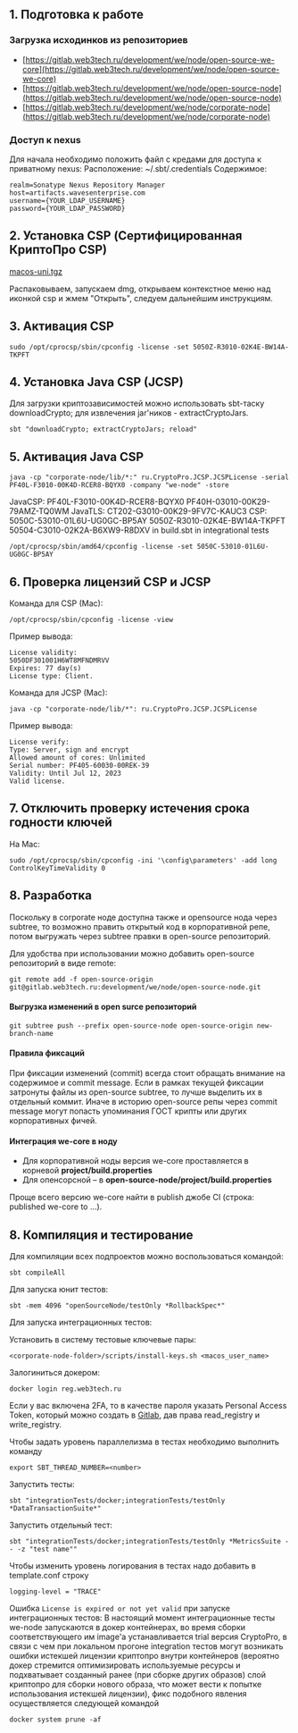 ## 1. Подготовка к работе

### Загрузка исходинков из репозиториев

- [https://gitlab.web3tech.ru/development/we/node/open-source-we-core](https://gitlab.web3tech.ru/development/we/node/open-source-we-core)
- [https://gitlab.web3tech.ru/development/we/node/open-source-node](https://gitlab.web3tech.ru/development/we/node/open-source-node)
- [https://gitlab.web3tech.ru/development/we/node/corporate-node](https://gitlab.web3tech.ru/development/we/node/corporate-node)

### Доступ к nexus

Для начала необходимо положить файл с кредами для доступа к приватному nexus:
Расположение: ~/.sbt/.credentials
Содержимое:
```
realm=Sonatype Nexus Repository Manager
host=artifacts.wavesenterprise.com
username={YOUR_LDAP_USERNAME}
password={YOUR_LDAP_PASSWORD}
```

## 2. Установка CSP (Сертифицированная КриптоПро CSP)

[macos-uni.tgz](https://cryptopro.ru/sites/default/files/private/csp/50/12900/macos-uni.tgz)

Распаковываем, запускаем dmg, открываем контекстное меню над иконкой csp и жмем "Открыть", следуем дальнейшим инструкциям.

## 3. Активация CSP
```
sudo /opt/cprocsp/sbin/cpconfig -license -set 5050Z-R3010-02K4E-BW14A-TKPFT
```

## 4. Установка Java CSP (JCSP)

Для загрузки криптозависимостей можно использовать sbt-таску downloadCrypto; для извлечения jar'ников - extractCryptoJars.
```
sbt "downloadCrypto; extractCryptoJars; reload"
```

## 5. Активация Java CSP
```
java -cp "corporate-node/lib/*:" ru.CryptoPro.JCSP.JCSPLicense -serial PF40L-F3010-00K4D-RCER8-BQYX0 -company "we-node" -store
```

JavaCSP:
PF40L-F3010-00K4D-RCER8-BQYX0
PF40H-03010-00K29-79AMZ-TQ0WM
JavaTLS:
CT202-G3010-00K29-9FV7C-KAUC3
CSP:
5050C-53010-01L6U-UG0GC-BP5AY
5050Z-R3010-02K4E-BW14A-TKPFT
50504-C3010-02K2A-B6XW9-R8DXV
in build.sbt in integrational tests
```
/opt/cprocsp/sbin/amd64/cpconfig -license -set 5050C-53010-01L6U-UG0GC-BP5AY
```

## 6. Проверка лицензий CSP и JCSP

Команда для CSP (Mac):
```
/opt/cprocsp/sbin/cpconfig -license -view
```

Пример вывода:
```
License validity:
5050DF301001H6WT8MFNDMRVV
Expires: 77 day(s)
License type: Client.
```

Команда для JCSP (Mac):
```
java -cp "corporate-node/lib/*": ru.CryptoPro.JCSP.JCSPLicense
```

Пример вывода:
```
License verify:
Type: Server, sign and encrypt
Allowed amount of cores: Unlimited
Serial number: PF405-60030-00REK-39
Validity: Until Jul 12, 2023
Valid license.
```

## 7. Отключить проверку истечения срока годности ключей

На Mac:
```
sudo /opt/cprocsp/sbin/cpconfig -ini '\config\parameters' -add long ControlKeyTimeValidity 0
```
## 8. Разработка

Поскольку в сorporate ноде доступна также и opensource нода через subtree, то возможно править открытый код в корпоративной репе, потом выгружать через subtree правки в open-source репозиторий.

Для удобства при использовании можно добавить open-source репозиторий в виде remote:
```
git remote add -f open-source-origin git@gitlab.web3tech.ru:development/we/node/open-source-node.git
```
#### Выгрузка изменений в open surce репозиторий
```
git subtree push --prefix open-source-node open-source-origin new-branch-name
```

#### Правила фиксаций

При фиксации изменений (commit) всегда стоит обращать внимание на содержимое и commit message. Если в рамках текущей фиксации затронуты файлы из open-source subtree, то лучше выделить их в отдельный коммит. Иначе в историю open-source репы через commit message могут попасть упоминания ГОСТ крипты или других корпоративных фичей.

#### Интеграция we-core в ноду

- Для корпоративной ноды версия we-core проставляется в корневой **project/build.properties**  
- Для опенсорсной – в **open-source-node/project/build.properties**

Проще всего версию we-core найти в publish джобе CI (строка: published we-core to ...).

## 8. Компиляция и тестирование

Для компиляции всех подпроектов можно воспользоваться командой:
```
sbt compileAll
```

Для запуска юнит тестов:
```
sbt -mem 4096 "openSourceNode/testOnly *RollbackSpec*"
```

Для запуска интеграционных тестов:

Установить в систему тестовые ключевые пары:
```
<corporate-node-folder>/scripts/install-keys.sh <macos_user_name>
```

Залогиниться докером:
```
docker login reg.web3tech.ru
```

Если у вас включена 2FA, то в качестве пароля указать Personal Access Token, который можно создать в [Gitlab](https://gitlab.web3tech.ru/-/profile/personal_access_tokens), дав права read_registry и write_registry.

Чтобы задать уровень параллелизма в тестах необходимо выполнить команду
```
export SBT_THREAD_NUMBER=<number>
```

Запустить тесты:
```
sbt "integrationTests/docker;integrationTests/testOnly *DataTransactionSuite*"
```

Запустить отдельный тест:
```
sbt "integrationTests/docker;integrationTests/testOnly *MetricsSuite -- -z "test name""
```

Чтобы изменить уровень логирования в тестах надо добавить в template.conf строку
```
logging-level = "TRACE"
```

Ошибка `License is expired or not yet valid` при запуске интеграционных тестов: В настоящий момент интеграционные тесты we-node запускаются в докер контейнерах, во время сборки соответствующего им image'a устанавливается trial версия CryptoPro, в связи с чем при локальном прогоне integration тестов могут возникать ошибки истекшей лицензии криптопро внутри контейнеров (вероятно докер стремится оптимизировать используемые ресурсы и подхватывает созданный ранее (при сборке других образов) слой криптопро для сборки нового образа, что может вести к попытке использования истекшей лицензии), фикс подобного явления осуществляется следующей командой
```
docker system prune -af
```
